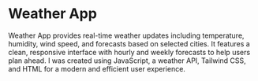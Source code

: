 # Weather App
Weather App provides real-time weather updates including temperature, humidity, wind speed, and forecasts based on selected cities. It features a clean, responsive interface with hourly and weekly forecasts to help users plan ahead. I was created using JavaScript, a weather API, Tailwind CSS, and HTML for a modern and efficient user experience.

